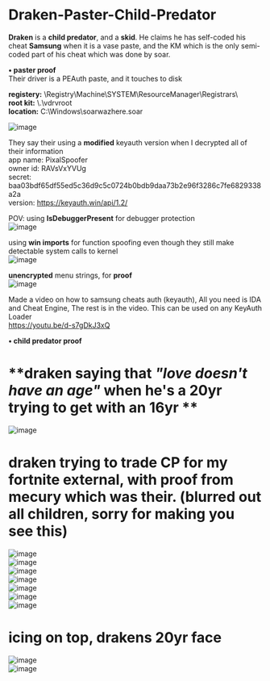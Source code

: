 # Draken-Paster-Child-Predator
**Draken** is a **child predator**, and a **skid**. He claims he has self-coded his cheat **Samsung** when it is a vase paste, and the KM which is the only semi-coded part of his cheat which was done by soar.

**• paster proof**  
Their driver is a PEAuth paste, and it touches to disk  

**registery:** \Registry\Machine\SYSTEM\ResourceManager\Registrars\   
**root kit:** \\.\vdrvroot  
**location:** C:\Windows\soarwazhere.soar  

![image](https://github.com/DevProxy1336/Draken-Patser-Child-Predator/assets/137983215/053b4418-70d8-4d5e-8a0c-2a821f7019cb)

They say their using a **modified** keyauth version when I decrypted all of their information   
app name: PixalSpoofer  
owner id: RAVsVxYVUg  
secret: baa03bdf65df55ed5c36d9c5c0724b0bdb9daa73b2e96f3286c7fe6829338a2a  
version: https://keyauth.win/api/1.2/  


POV: using **IsDebuggerPresent** for debugger protection   
![image](https://github.com/DevProxy1336/Draken-Patser-Child-Predator/assets/137983215/92fcd211-49a3-46f7-aea7-b88cee0daf6f)

using **win imports** for function spoofing even though they still make detectable system calls to kernel  
![image](https://github.com/DevProxy1336/Draken-Patser-Child-Predator/assets/137983215/ec9f5cb4-f793-46f1-89d8-58ea31b4f3a2)



**unencrypted** menu strings, for **proof**  
![image](https://github.com/DevProxy1336/Draken-Patser-Child-Predator/assets/137983215/1b69977d-90eb-4e1b-a84f-43cf19b74b4b)


Made a video on how to samsung cheats auth (keyauth), All you need is IDA and Cheat Engine, The rest is in the video. This can be used on any KeyAuth Loader  
https://youtu.be/d-s7gDkJ3xQ

**• child predator proof**  

# **draken saying that *"love doesn't have an age"* when he's a 20yr trying to get with an 16yr **
![image](https://github.com/DevProxy1336/Draken-Patser-Child-Predator/assets/137983215/03d65808-5be5-4370-bf72-4be9b145f7e1)

# **draken trying to trade **CP** for my fortnite external, with proof from mecury which was their. (blurred out all children, sorry for making you see this)**
![image](https://github.com/DevProxy1336/Draken-Patser-Child-Predator/assets/137983215/6c384bbe-f6c4-4c48-91e8-0e2b5a003be8)  
![image](https://github.com/DevProxy1336/Draken-Patser-Child-Predator/assets/137983215/b222594b-60a0-4573-b852-34dc0eb5e273)  
![image](https://github.com/DevProxy1336/Draken-Patser-Child-Predator/assets/137983215/6f54fc40-7c18-4179-a58a-748bb55bc359)  
![image](https://github.com/DevProxy1336/Draken-Patser-Child-Predator/assets/137983215/c2005db6-8a41-46a9-87b4-699c061e2218)  
![image](https://github.com/DevProxy1336/Draken-Patser-Child-Predator/assets/137983215/9a71872d-9387-480b-b2cc-af3f53b5345c)  
![image](https://github.com/DevProxy1336/Draken-Patser-Child-Predator/assets/137983215/f2eb41f3-0ca7-4763-9da9-e6965ca1d947)  
![image](https://github.com/DevProxy1336/Draken-Patser-Child-Predator/assets/137983215/12f8a7d3-5148-410a-b150-fe8b96308d1d)  

# **icing on top, drakens 20yr face**
![image](https://github.com/DevProxy1336/Draken-Patser-Child-Predator/assets/137983215/447df4e9-62f9-4710-af7a-a4d8d21280a0)  
![image](https://github.com/DevProxy1336/Draken-Patser-Child-Predator/assets/137983215/e675b8a8-8c03-408d-909c-c7c1426fce4f)  




